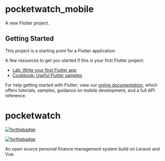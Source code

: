 # pocketwatch_mobile

A new Flutter project.

## Getting Started

This project is a starting point for a Flutter application.

A few resources to get you started if this is your first Flutter project:

- [Lab: Write your first Flutter app](https://flutter.dev/docs/get-started/codelab)
- [Cookbook: Useful Flutter samples](https://flutter.dev/docs/cookbook)

For help getting started with Flutter, view our
[online documentation](https://flutter.dev/docs), which offers tutorials,
samples, guidance on mobile development, and a full API reference.

# pocketwatch
[![forthebadge](https://forthebadge.com/images/badges/built-by-developers.svg)](http://greymore.tech)

[![forthebadge](https://forthebadge.com/images/badges/you-didnt-ask-for-this.svg)](http://greymore.tech)

An open source personal finance management system build on Laravel and Vue.
